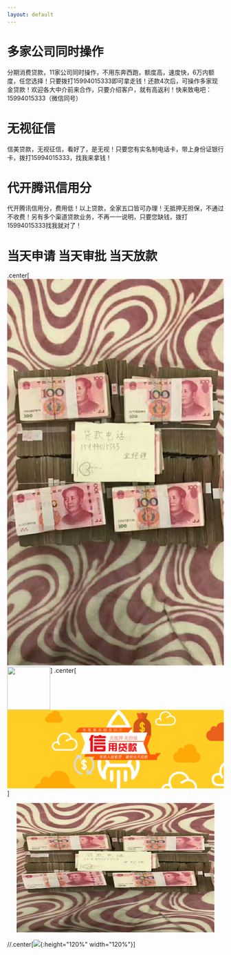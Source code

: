 ```yaml
---
layout: default
---
```


# [](#header-1)多家公司同时操作

分期消费贷款，11家公司同时操作，不用东奔西跑，额度高，速度快，6万内额度，任您选择！只要拨打15994015333即可拿走钱！还款4次后，可操作多家现金贷款！欢迎各大中介前来合作，只要介绍客户，就有高返利！快来致电吧：15994015333（微信同号）

# [](#header-1)无视征信

信美贷款，无视征信，看好了，是无视！只要您有实名制电话卡，带上身份证银行卡，拨打15994015333，找我来拿钱！

# [](#header-1)代开腾讯信用分

代开腾讯信用分，费用低！以上贷款，全家五口皆可办理！无抵押无担保，不通过不收费！另有多个渠道贷款业务，不再一一说明，只要您缺钱，拨打15994015333找我就对了！

# [](#header-2)当天申请    当天审批    当天放款

.center[![](https://github.com/Yifan-Luo/xinmei/raw/master/743245639.jpg)]
<img align="left" width="100" height="100" src="http://www.fillmurray.com/100/100">
.center[![](https://github.com/Yifan-Luo/xinmei/raw/master/banner3_m.png)]

<p align="center">
  <img width="460" height="300" src="https://github.com/Yifan-Luo/xinmei/raw/master/743245639.jpg">
</p>

//.center[![](http://www.pzjyyd.com/uploads/allimg/170904/1-1FZ4142043M2.jpg){:height="120%" width="120%"}]

